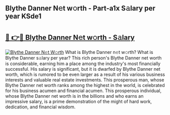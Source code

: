 ## Blythe Danner N𝚎t w𝚘rth - Part-a1x S𝚊lary per year KSde1

# <h2><a href="http://gc23zp.nevu.top/?p=Blythe+Danner">🔗 👉🔴 Blythe Danner N𝚎t w𝚘rth - S𝚊lary</a></h2>

[![Blythe Danner N𝚎t W𝚘rth](https://i.imgur.com/Oavwk0R.jpeg)](http://gc23zp.nevu.top/?p=Blythe+Danner)
What is Blythe Danner n𝚎t w𝚘rth? What is Blythe Danner s𝚊lary per year?
This rich person's Blythe Danner net worth is considerable, earning him a place among the industry's most financially successful. His salary is significant, but it is dwarfed by Blythe Danner net worth, which is rumored to be even larger as a result of his various business interests and valuable real estate investments. This prosperous man, whose Blythe Danner net worth ranks among the highest in the world, is celebrated for his business acumen and financial acumen. This prosperous individual, whose Blythe Danner net worth is in the billions and who earns an impressive salary, is a prime demonstration of the might of hard work, dedication, and financial wisdom.
